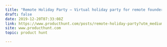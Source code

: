 ```yaml
---
title: "Remote Holiday Party — Virtual holiday party for remote founders, makers & leaders"
draft: false
date: 2019-12-20T07:33:08Z
link: https://www.producthunt.com/posts/remote-holiday-party?utm_medium=RSS&utm_source=hune
site: www.producthunt.com
topic: product hunt  

---
```

